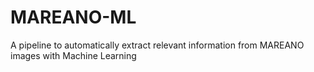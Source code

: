 # MAREANO-ML
A pipeline to automatically extract relevant information from MAREANO images with Machine Learning  
